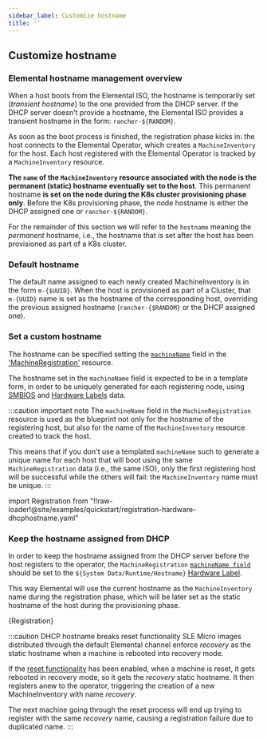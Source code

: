 ```yaml
---
sidebar_label: Customize hostname
title: ''
---
```


<head>
  <link rel="canonical" href="https://elemental.docs.rancher.com/hostname"/>
</head>

## Customize hostname


### Elemental hostname management overview

When a host boots from the Elemental ISO, the hostname is temporarily set (*transient hostname*) to the one provided from the DHCP server.
If the DHCP server doesn't provide a hostname, the Elemental ISO provides a transient hostname
in the form: `rancher-${RANDOM}`.

As soon as the boot process is finished, the registration phase kicks in: the host connects to
the Elemental Operator, which creates a `MachineInventory` for the host.
Each host registered with the Elemental Operator is tracked by a `MachineInventory` resource.

**The `name` of the `MachineInventory` resource associated with the node is the permanent (static) hostname**
**eventually set to the host**.
This permanent hostname **is set on the node during the K8s cluster provisioning phase only**.
Before the K8s provisioning phase, the node hostname is either the DHCP assigned one or `rancher-${RANDOM}`.

For the remainder of this section we will refer to the `hostname` meaning the *permanent* hostname,
i.e., the hostname that is set after the host has been provisioned as part of a K8s cluster.

### Default hostname

The default name assigned to each newly created MachineInventory is in the form `m-{$UUID}`.
When the host is provisioned as part of a Cluster, that `m-{UUID}` name is set as the hostname of
the corresponding host, overriding the previous assigned hostname (`rancher-{$RANDOM}` or the DHCP assigned one).

### Set a custom hostname

The hostname can be specified setting the [`machineName`](machineregistration-reference.md#machinename) field in the
['MachineRegistration'](machineregistration-reference.md) resource.

The hostname set in the `machineName` field is expected to be in a template form, in order to be uniquely generated
for each registering node, using [SMBIOS](smbios.md) and [Hardware Labels](hardwarelabels.md) data.

:::caution important note
The `machineName` field in the `MachineRegistration` resource is used as the blueprint not
only for the hostname of the registering host, but also for the name of the `MachineInventory` resource
created to track the host.

This means that if you don't use a templated `machineName` such to generate a unique name for each
host that will boot using the same `MachineRegistration` data (i.e., the same ISO), only the first
registering host will be successful while the others will fail: the `MachineInventory` name must be
unique.
:::

import Registration from "!!raw-loader!@site/examples/quickstart/registration-hardware-dhcphostname.yaml"

### Keep the hostname assigned from DHCP
In order to keep the hostname assigned from the DHCP server before the host registers to the operator,
the `MachineRegistration` [`machineName field`](machineregistration-reference.md#machinename) should be set
to the `${System Data/Runtime/Hostname}` [Hardware Label](hardwarelabels.md).

This way Elemental will use the current hostname as the `MachineInventory` name during
the registration phase, which will be later set as the static hostname of the host during the
provisioning phase.

<CodeBlock language="yaml" title="registration example with hostname and MachineInventory name set on the hostname got by the DHCP server" showLineNumbers>{Registration}</CodeBlock>

:::caution DHCP hostname breaks reset functionality
SLE Micro images distributed through the default Elemental channel enforce _recovery_ as the static hostname when
a machine is rebooted into recovery mode.

If the [reset functionality](reset.md) has been enabled, when a machine is reset, it gets rebooted in
recovery mode, so it gets the _recovery_ static hostname.
It then registers anew to the operator, triggering the creation of a new MachineInventory with name
_recovery_.

The next machine going through the reset process will end up trying to register with the same
_recovery_ name, causing a registration failure due to duplicated name.
:::
